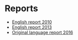 #  Reports

* [English report 2010](http://inspire.jrc.ec.europa.eu/reports/country_reports_mr/MT-INSPIRE_Malta.doc)
* [English report 2013](http://cdr.eionet.europa.eu/mt/eu/inspire/reporting/envuibb3g)
* [Original language report 2016](http://cdr.eionet.europa.eu/mt/eu/inspire/reporting/envvzv_wg)






